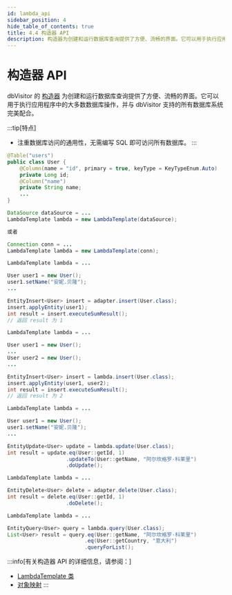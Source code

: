 ```yaml
---
id: lambda_api
sidebar_position: 4
hide_table_of_contents: true
title: 4.4 构造器 API
description: 构造器为创建和运行数据库查询提供了方便、流畅的界面。它可以用于执行应用程序中的大多数数据库操作，并与 dbVisitor 支持的所有数据库系统完美配合。
---
```


# 构造器 API

dbVisitor 的 [构造器](../core/lambda/about) 为创建和运行数据库查询提供了方便、流畅的界面。它可以用于执行应用程序中的大多数数据库操作，并与 dbVisitor 支持的所有数据库系统完美配合。

:::tip[特点]
- 注重数据库访问的通用性，无需编写 SQL 即可访问所有数据库。
:::

```java title='1. 声明实体类'
@Table("users")
public class User {
    @Column(name = "id", primary = true, keyType = KeyTypeEnum.Auto)
    private Long id;
    @Column("name")
    private String name;
    ...
}
```

```java title='2. 创建构造器'
DataSource dataSource = ...
LambdaTemplate lambda = new LambdaTemplate(dataSource);

或者

Connection conn = ...
LambdaTemplate lambda = new LambdaTemplate(conn);
```

```java title='3. 插入数据'
LambdaTemplate lambda = ...

User user1 = new User();
user1.setName("安妮.贝隆");
...

EntityInsert<User> insert = adapter.insert(User.class);
insert.applyEntity(user1);
int result = insert.executeSumResult();
// 返回 result 为 1
```

```java title='4. 插入多条数据'
LambdaTemplate lambda = ...

User user1 = new User();
...
User user2 = new User();
...

EntityInsert<User> insert = lambda.insert(User.class);
insert.applyEntity(user1, user2);
int result = insert.executeSumResult();
// 返回 result 为 2
```

```java title='5. 更新数据'
LambdaTemplate lambda = ...

User user1 = new User();
user1.setName("安妮.贝隆");
...

EntityUpdate<User> update = lambda.update(User.class);
int result = update.eq(User::getId, 1)
                   .updateTo(User::getName, "阿尔坎格罗·科莱里")
                   .doUpdate();
```

```java title='6. 删除数据'
LambdaTemplate lambda = ...

EntityDelete<User> delete = adapter.delete(User.class);
int result = delete.eq(User::getId, 1)
                   .doDelete();
```

```java title='7. 执行查询'
LambdaTemplate lambda = ...

EntityQuery<User> query = lambda.query(User.class);
List<User> result = query.eq(User::getName, "阿尔坎格罗·科莱里")
                         .eq(User::getCountry, "意大利")
                         .queryForList();
```

:::info[有关构造器 API 的详细信息，请参阅：]
- [LambdaTemplate 类](../core/lambda/about)
- [对象映射](../core/mapping/about)
:::
